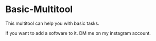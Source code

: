# Basic-Multitool
This multitool can help you with basic tasks.

If you want to add a software to it. DM me on my instagram account.
